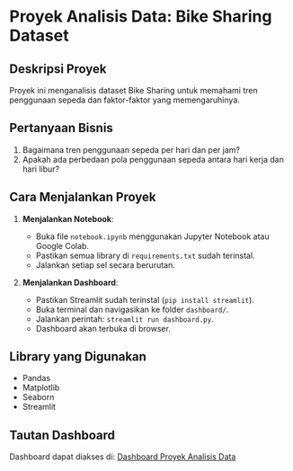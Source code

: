 # Proyek Analisis Data: Bike Sharing Dataset

## Deskripsi Proyek
Proyek ini menganalisis dataset Bike Sharing untuk memahami tren penggunaan sepeda dan faktor-faktor yang memengaruhinya.

## Pertanyaan Bisnis
1. Bagaimana tren penggunaan sepeda per hari dan per jam?
2. Apakah ada perbedaan pola penggunaan sepeda antara hari kerja dan hari libur?

## Cara Menjalankan Proyek
1. **Menjalankan Notebook**:
   - Buka file `notebook.ipynb` menggunakan Jupyter Notebook atau Google Colab.
   - Pastikan semua library di `requirements.txt` sudah terinstal.
   - Jalankan setiap sel secara berurutan.

2. **Menjalankan Dashboard**:
   - Pastikan Streamlit sudah terinstal (`pip install streamlit`).
   - Buka terminal dan navigasikan ke folder `dashboard/`.
   - Jalankan perintah: `streamlit run dashboard.py`.
   - Dashboard akan terbuka di browser.

## Library yang Digunakan
- Pandas
- Matplotlib
- Seaborn
- Streamlit

## Tautan Dashboard
Dashboard dapat diakses di: [Dashboard Proyek Analisis Data](https://submissionproyek1-yoel.streamlit.app)